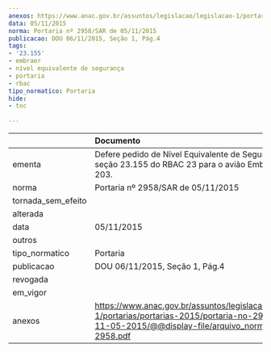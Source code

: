 ```yaml
---
anexos: https://www.anac.gov.br/assuntos/legislacao/legislacao-1/portarias/portarias-2015/portaria-no-2958-sar-de-11-05-2015/@@display-file/arquivo_norma/PA2015-2958.pdf
data: 05/11/2015
norma: Portaria nº 2958/SAR de 05/11/2015
publicacao: DOU 06/11/2015, Seção 1, Pág.4
tags:
- '23.155'
- embraer
- nível equivalente de segurança
- portaria
- rbac
tipo_normatico: Portaria
hide: 
- toc 
 
---
```


|                    | Documento                                                                                                                                                         |
|:-------------------|:------------------------------------------------------------------------------------------------------------------------------------------------------------------|
| ementa             | Defere pedido de Nível Equivalente de Segurança para a seção 23.155 do RBAC 23 para o avião Embraer EMB-203.                                                      |
| norma              | Portaria nº 2958/SAR de 05/11/2015                                                                                                                                |
| tornada_sem_efeito |                                                                                                                                                                   |
| alterada           |                                                                                                                                                                   |
| data               | 05/11/2015                                                                                                                                                        |
| outros             |                                                                                                                                                                   |
| tipo_normatico     | Portaria                                                                                                                                                          |
| publicacao         | DOU 06/11/2015, Seção 1, Pág.4                                                                                                                                    |
| revogada           |                                                                                                                                                                   |
| em_vigor           |                                                                                                                                                                   |
| anexos             | https://www.anac.gov.br/assuntos/legislacao/legislacao-1/portarias/portarias-2015/portaria-no-2958-sar-de-11-05-2015/@@display-file/arquivo_norma/PA2015-2958.pdf |